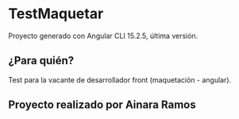 # TestMaquetar

Proyecto generado con Angular CLI 15.2.5, última versión.

## ¿Para quién?

Test para la vacante de desarrollador front (maquetación - angular).

## Proyecto realizado por Ainara Ramos
